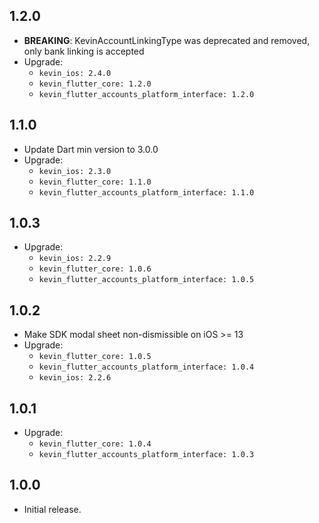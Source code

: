 ## 1.2.0

* **BREAKING**: KevinAccountLinkingType was deprecated and removed, only bank linking is accepted
* Upgrade:
    - `kevin_ios: 2.4.0`
    - `kevin_flutter_core: 1.2.0`
    - `kevin_flutter_accounts_platform_interface: 1.2.0`

## 1.1.0

* Update Dart min version to 3.0.0
* Upgrade:
    - `kevin_ios: 2.3.0`
    - `kevin_flutter_core: 1.1.0`
    - `kevin_flutter_accounts_platform_interface: 1.1.0`

## 1.0.3

* Upgrade:
    - `kevin_ios: 2.2.9`
    - `kevin_flutter_core: 1.0.6`
    - `kevin_flutter_accounts_platform_interface: 1.0.5`

## 1.0.2

* Make SDK modal sheet non-dismissible on iOS >= 13
* Upgrade:
    - `kevin_flutter_core: 1.0.5`
    - `kevin_flutter_accounts_platform_interface: 1.0.4`
    - `kevin_ios: 2.2.6`

## 1.0.1

* Upgrade:
    - `kevin_flutter_core: 1.0.4`
    - `kevin_flutter_accounts_platform_interface: 1.0.3`

## 1.0.0

* Initial release.